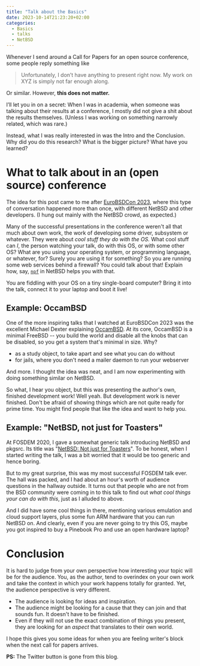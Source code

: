 ```yaml
---
title: "Talk about the Basics"
date: 2023-10-14T21:23:20+02:00
categories:
  - Basics
  - talks
  - NetBSD
---
```


Whenever I send around a Call for Papers for an open source conference, some
people reply something like

> Unfortunately, I don’t have anything to present right now. My work on XYZ is
> simply not far enough along.

Or similar. However, **this does not matter.**

I’ll let you in on a secret: When I was in academia, when someone was talking
about their results at a conference, I mostly did not give a shit about the
results themselves. (Unless I was working on something narrowly related, which
was rare.)

Instead, what I was really interested in was the Intro and the Conclusion. Why
did you do this research? What is the bigger picture? What have you learned?

# What to talk about in an (open source) conference

The idea for this post came to me after [EuroBSDCon 2023], where this type of
conversation happened more than once, with different NetBSD and other
developers. (I hung out mainly with the NetBSD crowd, as expected.)

Many of the successful presentations in the conference weren't all that much
about own work, the work of developing some driver, subsystem or whatever. 
They were about *cool stuff they do with the OS.* What cool stuff can *I*, the
person watching your talk, do with this OS, or with some other OS?
What are you using your operating system, or programming language, or whatever,
for? Surely you are using it for something? So you are running some web services
behind a firewall? You could talk about that! Explain how, say, [`npf`] in
NetBSD helps you with that.

You are fiddling with your OS on a tiny single-board computer? Bring it into the
talk, connect it to your laptop and boot it live!

## Example: OccamBSD

One of the more inspiring talks that I watched at EuroBSDCon 2023 was the
excellent Michael Dexter explaining [OccamBSD]. At its core, OccamBSD is a
minimal FreeBSD -- you build the world and disable all the knobs that can be
disabled, so you get a system that's minimal in size. Why?

- as a study object, to take apart and see what you can do without
- for jails, where you don't need a mailer daemon to run your webserver

And more. I thought the idea was neat, and I am now experimenting with doing
something similar on NetBSD.

So what, I hear you object, but this was presenting the author's own, finished
development work! Well yeah. But development work is never finished. Don't be
afraid of showing things which are not quite ready for prime time. You might
find people that like the idea and want to help you.

## Example: "NetBSD, not just for Toasters"

At FOSDEM 2020, I gave a somewhat generic talk introducing NetBSD and pkgsrc.
Its title was "[NetBSD: Not just for Toasters]". To be honest, when I started
writing the talk, I was a bit worried that it would be too generic and hence
boring. 

But to my great surprise, this was my most successful FOSDEM talk ever. The hall
was packed, and I had about an hour's worth of audience questions in the hallway
outside. It turns out that people who are not from the BSD community were coming
in to this talk to find out *what cool things your can do with this*, just as I
alluded to above.

And I did have some cool things in there, mentioning various emulation and cloud
support layers, plus some fun ARM hardware that you can run NetBSD on. And
clearly, even if you are never going to try this OS, maybe you got inspired to
buy a Pinebook Pro and use an open hardware laptop?

# Conclusion

It is hard to judge from your own perspective how interesting your topic will be
for the audience. You, as the author, tend to overindex on your own work and
take the context in which your work happens totally for granted. Yet, the
audience perspective is very different. 

- The audience is looking for ideas and inspiration.
- The audience might be looking for a cause that they can join and that sounds
  fun. It doesn't have to be finished.
- Even if they will not use the exact combination of things you present, they
  are looking for an *aspect* that translates to their own world.

I hope this gives you some ideas for when you are feeling writer's block when
the next call for papers arrives.

**PS:** The Twitter button is gone from this blog.

[EuroBSDCon 2023]: https://eurobsdcon.org/
[NetBSD: Not just for Toasters]: https://docs.google.com/presentation/d/e/2PACX-1vSzUQVxxC0dwCXA3OrLQIwoMiVCJ1ys4GRVkm1JtD_hOyux6WxBrCbrWDB1YFwOcgtUsgppMtt0jjY4/pub?start=false&loop=false&delayms=60000
[OccamBSD]: https://github.com/michaeldexter/occambsd
[`npf`]: https://man.netbsd.org/npf.7